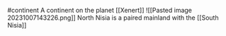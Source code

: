 #continent
A continent on the planet [[Xenert]]
![[Pasted image 20231007143226.png]]
North Nisia is a paired mainland with the [[South Nisia]]